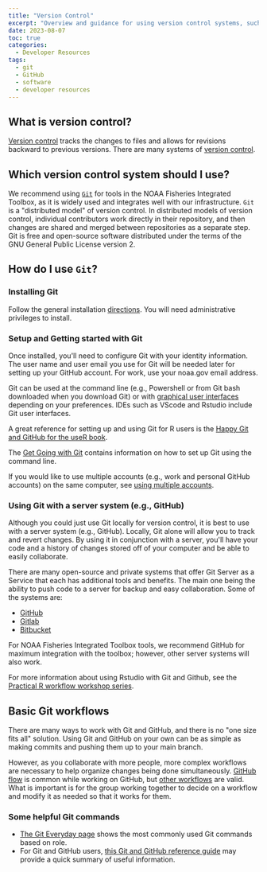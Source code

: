 ```yaml
---
title: "Version Control"
excerpt: "Overview and guidance for using version control systems, such as Git."
date: 2023-08-07
toc: true
categories:
  - Developer Resources
tags:
  - git
  - GitHub
  - software
  - developer resources
---
```


## What is version control?

[Version control](https://build-me-the-docs-please.readthedocs.io/en/latest/Using_Git/OnVersionControl.html) tracks the changes to files and allows for revisions backward to previous versions. There are many systems of [version control](https://en.wikipedia.org/wiki/List_of_version-control_software).

## Which version control system should I use?

We recommend using [`Git`](https://git-scm.com/) for tools in the NOAA Fisheries Integrated Toolbox, as it is widely used and integrates well with our infrastructure. `Git` is a "distributed model" of version control. In distributed models of version control, individual contributors work directly in their repository, and then changes are shared and merged between repositories as a separate step. Git is free and open-source software distributed under the terms of the GNU General Public License version 2.

## How do I use `Git`?

### Installing Git

Follow the general installation [directions](https://git-scm.com/book/en/v2/Getting-Started-Installing-Git). You will need administrative privileges to install. 

### Setup and Getting started with Git

Once installed, you'll need to configure Git with your identity information. The user name and user email you use for Git will be needed later for setting up your GitHub account. For work, use your noaa.gov email address.

Git can be used at the command line (e.g., Powershell or from Git bash downloaded when you download Git) or with [graphical user interfaces](https://git-scm.com/downloads/guis) depending on your preferences. IDEs such as VScode and Rstudio include Git user interfaces.

A great reference for setting up and using Git for R users is the [Happy Git and GitHub for the useR book](https://happygitwithr.com/).

The [Get Going with Git](https://git-scm.com/video/get-going) contains information on how to set up Git using the command line.

If you would like to use multiple accounts (e.g., work and personal GitHub accounts) on the same computer, see [using multiple accounts](https://noaa-fisheries-integrated-toolbox.github.io/resources/noaa%20resources/github-account/#multiple-identities).

### Using Git with a server system (e.g., GitHub)

Although you could just use Git locally for version control, it is best to use with a server system (e.g., GitHub).  Locally, Git alone will allow you to track and revert changes. By using it in conjunction with a server, you'll have your code and a history of changes stored off of your computer and be able to easily collaborate.

There are many open-source and private systems that offer Git Server as a Service that each has additional tools and benefits.  The main one being the ability to push code to a server for backup and easy collaboration. Some of the  systems are:
- [GitHub](https://github.com/)
- [Gitlab](https://about.gitlab.com/)
- [Bitbucket](https://bitbucket.org/)

For NOAA Fisheries Integrated Toolbox tools, we recommend GitHub for maximum integration with the toolbox; however, other server systems will also work.

For more information about using Rstudio with Git and Github, see the [Practical R workflow workshop series](https://rverse-tutorials.github.io/RWorkflow/intro-git.html).

## Basic Git workflows

There are many ways to work with Git and GitHub, and there is no "one size fits all" solution.
Using Git and GitHub on your own can be as simple as making commits and pushing
them up to your main branch.

However, as you collaborate with more people, more complex workflows are necessary
to help organize changes being done simultaneously. [GitHub flow](https://docs.github.com/en/get-started/quickstart/github-flow) is common while working on GitHub, but [other workflows](https://www.atlassian.com/git/tutorials/comparing-workflows) are valid. What is important is for the group working together 
to decide on a workflow and modify it as needed so that it works for them.

### Some helpful Git commands

- [The Git Everyday page](https://git-scm.com/docs/giteveryday) shows the most commonly used Git commands based on role.
- For Git and GitHub users, [this Git and GitHub reference guide](https://training.github.com/downloads/github-git-cheat-sheet/) may provide a quick summary of useful information.
